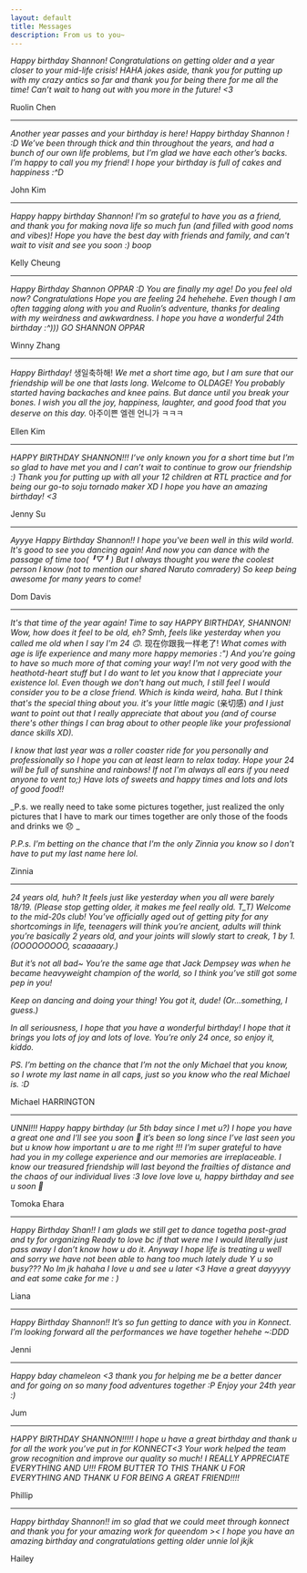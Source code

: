 ```yaml
---
layout: default
title: Messages
description: From us to you~
---
```

_Happy birthday Shannon! Congratulations on getting older and a year closer to your mid-life crisis! HAHA jokes aside, thank you for putting up with my crazy antics so far and thank you for being there for me all the time! Can’t wait to hang out with you more in the future! <3_

Ruolin Chen

***

_Another year passes and your birthday is here! Happy birthday Shannon ! :D
We’ve been through thick and thin throughout the years, and had a bunch of our own life problems, but I’m glad we have each other’s backs. I’m happy to call you my friend! I hope your birthday is full of cakes and happiness :^D_

John Kim

***

_Happy happy birthday Shannon! I'm so grateful to have you as a friend, and thank you for making nova life so much fun (and filled with good noms and vibes)! Hope you have the best day with friends and family, and can't wait to visit and see you soon :) boop_

Kelly Cheung

***

_Happy Birthday Shannon OPPAR :D You are finally my age! Do you feel old now? Congratulations Hope you are feeling 24 hehehehe. Even though I am often tagging along with you and Ruolin’s adventure, thanks for dealing with my weirdness and awkwardness. I hope you have a wonderful 24th birthday :^)))  GO SHANNON OPPAR_

Winny Zhang

***

_Happy Birthday!_ 생일축하해! _We met a short time ago, but I am sure that our friendship will be one that lasts long. Welcome to OLDAGE! You probably started having backaches and knee pains. But dance until you break your bones. I wish you all the joy, happiness, laughter, and good food that you deserve on this day._ 아주이쁜 엘렌 언니가 ㅋㅋㅋ 

Ellen Kim

***

_HAPPY BIRTHDAY SHANNON!!! I’ve only known you for a short time but I’m so glad to have met you and I can’t wait to continue to grow our friendship :) Thank you for putting up with all your 12 children at RTL practice and for being our go-to soju tornado maker XD I hope you have an amazing birthday! <3_

Jenny Su

***

_Ayyye Happy Birthday Shannon!! I hope you've been well in this wild world. It's good to see you dancing again! And now you can dance with the passage of time too( ╹▽╹ ) But I always thought you were the coolest person I know (not to mention our shared Naruto comradery) So keep being awesome for many years to come!_

Dom Davis

***

_It's that time of the year again! Time to say HAPPY BIRTHDAY, SHANNON!  Wow, how does it feel to be old, eh? Smh, feels like yesterday when you called me old when I say I'm 24 🙃._ 现在你跟我一样老了! 
_What comes with age is life experience and many more happy memories :") And you're going to have so much more of that coming your way! I'm not very good with the heathotd-heart stuff but I do want to let you know that I appreciate your existence lol. Even though we don't hang out much, I still feel I would consider you to be a close friend. Which is kinda weird, haha. But I think that's the special thing about you. it's your little magic_ (亲切感) _and I just want to point out that I really appreciate that about you (and of course there's other things I can brag about to other people like your professional dance skills XD)._ 

_I know that last year was a roller coaster ride for you personally and professionally so I hope you can at least learn to relax today. Hope your 24 will be full of sunshine and rainbows! If not I'm always all ears if you need anyone to vent to;) Have lots of sweets and happy times and lots and lots of good food!!_

_P.s. we really need to take some pictures together, just realized the only pictures that I have to mark our times together are only those of the foods and drinks we 😞 _

_P.P.s. I'm betting on the chance that I'm the only Zinnia you know so I don't have to put my last name here lol._

Zinnia

***

_24 years old, huh? It feels just like yesterday when you all were barely 18/19. (Please stop getting older, it makes me feel really old. T_T)
Welcome to the mid-20s club! You’ve officially aged out of getting pity for any shortcomings in life, teenagers will think you’re ancient, adults will think you’re basically 2 years old, and your joints will slowly start to creak, 1 by 1. (OOOOOOOOO, scaaaaary.)_

_But it’s not all bad~ You’re the same age that Jack Dempsey was when he became heavyweight champion of the world, so I think you’ve still got some pep in you!_

_Keep on dancing and doing your thing! You got it, dude! (Or...something, I guess.)_

_In all seriousness, I hope that you have a wonderful birthday! I hope that it brings you lots of joy and lots of love. You’re only 24 once, so enjoy it, kiddo._

_PS. I’m betting on the chance that I’m not the only Michael that you know, so I wrote my last name in all caps, just so you know who the real Michael is. :D_

Michael HARRINGTON

***

_UNNI!!! Happy happy birthday (ur 5th bday since I met u?) I hope you have a great one and I’ll see you soon 💖 it’s been so long since I’ve last seen you but u know how important u are to me right !!! I’m super grateful to have had you in my college experience and our memories are irreplaceable. I know our treasured friendship will last beyond the frailties of distance and the chaos of our individual lives :3 love love love u, happy birthday and see u soon 🥰_

Tomoka Ehara

***

_Happy Birthday Shan!! I am glads we still get to dance togetha post-grad and ty for organizing Ready to love bc if that were me I would literally just pass away I don’t know how u do it. Anyway I hope life is treating u well and sorry we have not been able to hang too much lately dude Y u so busy??? No Im jk hahaha I love u and see u later <3 Have a great dayyyyy and eat some cake for me : )_

Liana

***

_Happy Birthday Shannon!! It’s so fun getting to dance with you in Konnect. I’m looking forward all the performances we have together hehehe ~:DDD_

Jenni

***

_Happy bday chameleon <3 thank you for helping me be a better dancer and for going on so many food adventures together :P Enjoy your 24th year :)_

Jum

***

_HAPPY BIRTHDAY SHANNON!!!!! I hope u have a great birthday and thank u for all the work you’ve put in for KONNECT<3 Your work helped the team grow recognition and improve our quality so much! I REALLY APPRECIATE EVERYTHING AND U!!! FROM BUTTER TO THIS THANK U FOR EVERYTHING AND THANK U FOR BEING A GREAT FRIEND!!!!_

Phillip

***

_Happy birthday Shannon!! im so glad that we could meet through konnect and thank you for your amazing work for queendom >< I hope you have an amazing birthday and congratulations getting older unnie lol jkjk_

Hailey

